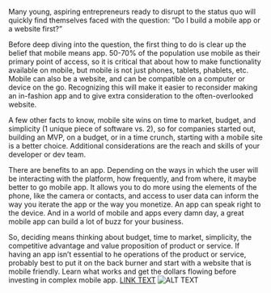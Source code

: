 Many young, aspiring entrepreneurs ready to disrupt to the status quo will quickly find themselves faced with the question: “Do I build a mobile app or a website first?”

Before deep diving into the question, the first thing to do is clear up the belief that mobile means app.  50-70% of the population use mobile as their primary point of access, so it is critical that about how to make functionality available on mobile, but mobile is not just phones, tablets, phablets, etc.  Mobile can also be a website, and can be compatible on a computer or device on the go.  Recognizing this will make it easier to reconsider making an in-fashion app and to give extra consideration to the often-overlooked website.

A few other facts to know, mobile site wins on time to market, budget, and simplicity (1 unique piece of software vs. 2), so for companies started out, building an MVP, on a budget, or in a time crunch, starting with a mobile site is a better choice. Additional considerations are the reach and skills of your developer or dev team.

There are benefits to an app.  Depending on the ways in which the user will be interacting with the platform, how frequently, and from where, it maybe better to go mobile app.  It allows you to do more using the elements of the phone, like the camera or contacts, and access to user data can inform the way you iterate the app or the way you monetize.  An app can speak right to the device.  And in a world of mobile and apps every damn day, a great mobile app can build a lot of buzz for your business.

So, deciding means thinking about budget, time to market, simplicity, the competitive advantage and value proposition of product or service.  If having an app isn’t essential to he operations of the product or service, probably best to put it on the back burner and start with a website that is mobile friendly.  Learn what works and get the dollars flowing before investing in complex mobile app.
[LINK TEXT](http://www.entrepreneur.com/article/235981)
![ALT TEXT](http://media.giphy.com/media/5fBH6zu6jNw0FqTLZxm/giphy.gif "bars")
